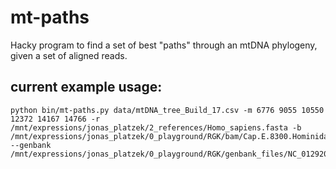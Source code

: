 # mt-paths
Hacky program to find a set of best "paths" through an mtDNA phylogeny, given a set of aligned reads.

## current example usage:

```
python bin/mt-paths.py data/mtDNA_tree_Build_17.csv -m 6776 9055 10550 12372 14167 14766 -r /mnt/expressions/jonas_platzek/2_references/Homo_sapiens.fasta -b /mnt/expressions/jonas_platzek/0_playground/RGK/bam/Cap.E.8300.Hominidae.Homo_sapiens_deduped.bam --genbank /mnt/expressions/jonas_platzek/0_playground/RGK/genbank_files/NC_012920.1.gb
```
